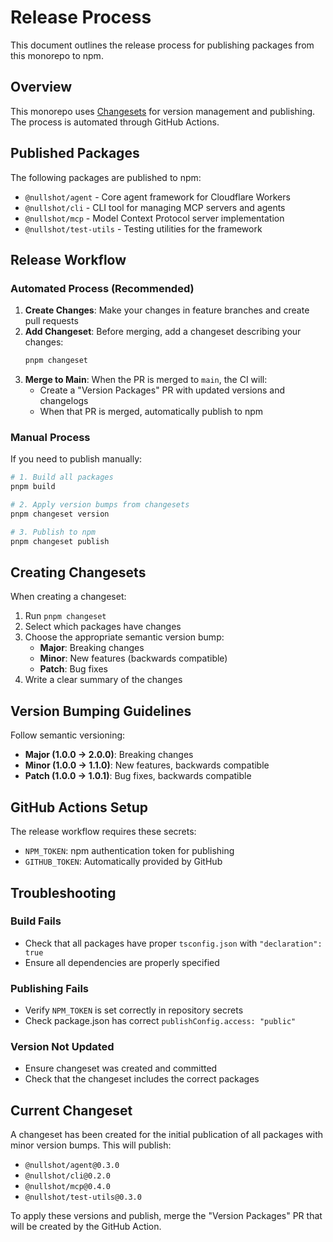 # Release Process

This document outlines the release process for publishing packages from this monorepo to npm.

## Overview

This monorepo uses [Changesets](https://github.com/changesets/changesets) for version management and publishing. The process is automated through GitHub Actions.

## Published Packages

The following packages are published to npm:

- `@nullshot/agent` - Core agent framework for Cloudflare Workers
- `@nullshot/cli` - CLI tool for managing MCP servers and agents
- `@nullshot/mcp` - Model Context Protocol server implementation
- `@nullshot/test-utils` - Testing utilities for the framework

## Release Workflow

### Automated Process (Recommended)

1. **Create Changes**: Make your changes in feature branches and create pull requests
2. **Add Changeset**: Before merging, add a changeset describing your changes:
   ```bash
   pnpm changeset
   ```
3. **Merge to Main**: When the PR is merged to `main`, the CI will:
   - Create a "Version Packages" PR with updated versions and changelogs
   - When that PR is merged, automatically publish to npm

### Manual Process

If you need to publish manually:

```bash
# 1. Build all packages
pnpm build

# 2. Apply version bumps from changesets
pnpm changeset version

# 3. Publish to npm
pnpm changeset publish
```

## Creating Changesets

When creating a changeset:

1. Run `pnpm changeset`
2. Select which packages have changes
3. Choose the appropriate semantic version bump:
   - **Major**: Breaking changes
   - **Minor**: New features (backwards compatible)
   - **Patch**: Bug fixes
4. Write a clear summary of the changes

## Version Bumping Guidelines

Follow semantic versioning:

- **Major (1.0.0 → 2.0.0)**: Breaking changes
- **Minor (1.0.0 → 1.1.0)**: New features, backwards compatible
- **Patch (1.0.0 → 1.0.1)**: Bug fixes, backwards compatible

## GitHub Actions Setup

The release workflow requires these secrets:

- `NPM_TOKEN`: npm authentication token for publishing
- `GITHUB_TOKEN`: Automatically provided by GitHub

## Troubleshooting

### Build Fails

- Check that all packages have proper `tsconfig.json` with `"declaration": true`
- Ensure all dependencies are properly specified

### Publishing Fails

- Verify `NPM_TOKEN` is set correctly in repository secrets
- Check package.json has correct `publishConfig.access: "public"`

### Version Not Updated

- Ensure changeset was created and committed
- Check that the changeset includes the correct packages

## Current Changeset

A changeset has been created for the initial publication of all packages with minor version bumps. This will publish:

- `@nullshot/agent@0.3.0`
- `@nullshot/cli@0.2.0`
- `@nullshot/mcp@0.4.0`
- `@nullshot/test-utils@0.3.0`

To apply these versions and publish, merge the "Version Packages" PR that will be created by the GitHub Action.
